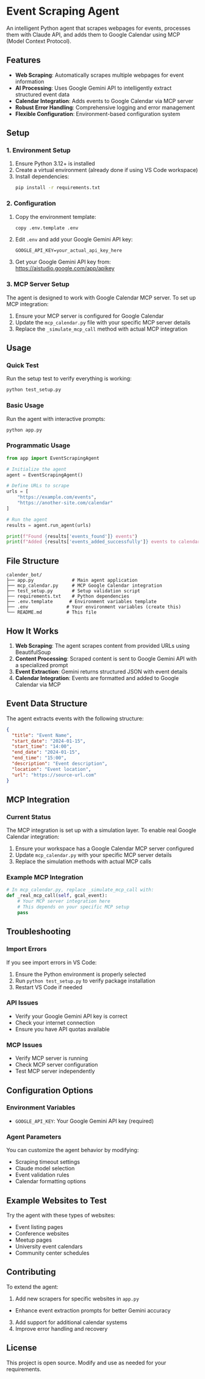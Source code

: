 # Event Scraping Agent

An intelligent Python agent that scrapes webpages for events, processes them with Claude API, and adds them to Google Calendar using MCP (Model Context Protocol).

## Features

- **Web Scraping**: Automatically scrapes multiple webpages for event information
- **AI Processing**: Uses Google Gemini API to intelligently extract structured event data
- **Calendar Integration**: Adds events to Google Calendar via MCP server
- **Robust Error Handling**: Comprehensive logging and error management
- **Flexible Configuration**: Environment-based configuration system

## Setup

### 1. Environment Setup

1. Ensure Python 3.12+ is installed
2. Create a virtual environment (already done if using VS Code workspace)
3. Install dependencies:
   ```bash
   pip install -r requirements.txt
   ```

### 2. Configuration

1. Copy the environment template:
   ```bash
   copy .env.template .env
   ```
   
2. Edit `.env` and add your Google Gemini API key:
   ```
   GOOGLE_API_KEY=your_actual_api_key_here
   ```

3. Get your Google Gemini API key from: https://aistudio.google.com/app/apikey

### 3. MCP Server Setup

The agent is designed to work with Google Calendar MCP server. To set up MCP integration:

1. Ensure your MCP server is configured for Google Calendar
2. Update the `mcp_calendar.py` file with your specific MCP server details
3. Replace the `_simulate_mcp_call` method with actual MCP integration

## Usage

### Quick Test

Run the setup test to verify everything is working:
```bash
python test_setup.py
```

### Basic Usage

Run the agent with interactive prompts:
```bash
python app.py
```

### Programmatic Usage

```python
from app import EventScrapingAgent

# Initialize the agent
agent = EventScrapingAgent()

# Define URLs to scrape
urls = [
    "https://example.com/events",
    "https://another-site.com/calendar"
]

# Run the agent
results = agent.run_agent(urls)

print(f"Found {results['events_found']} events")
print(f"Added {results['events_added_successfully']} events to calendar")
```

## File Structure

```
calender_bot/
├── app.py              # Main agent application
├── mcp_calendar.py     # MCP Google Calendar integration
├── test_setup.py       # Setup validation script
├── requirements.txt    # Python dependencies
├── .env.template      # Environment variables template
├── .env              # Your environment variables (create this)
└── README.md         # This file
```

## How It Works

1. **Web Scraping**: The agent scrapes content from provided URLs using BeautifulSoup
2. **Content Processing**: Scraped content is sent to Google Gemini API with a specialized prompt
3. **Event Extraction**: Gemini returns structured JSON with event details
4. **Calendar Integration**: Events are formatted and added to Google Calendar via MCP

## Event Data Structure

The agent extracts events with the following structure:

```json
{
  "title": "Event Name",
  "start_date": "2024-01-15",
  "start_time": "14:00",
  "end_date": "2024-01-15",
  "end_time": "15:00",
  "description": "Event description",
  "location": "Event location",
  "url": "https://source-url.com"
}
```

## MCP Integration

### Current Status
The MCP integration is set up with a simulation layer. To enable real Google Calendar integration:

1. Ensure your workspace has a Google Calendar MCP server configured
2. Update `mcp_calendar.py` with your specific MCP server details
3. Replace the simulation methods with actual MCP calls

### Example MCP Integration
```python
# In mcp_calendar.py, replace _simulate_mcp_call with:
def _real_mcp_call(self, gcal_event):
    # Your MCP server integration here
    # This depends on your specific MCP setup
    pass
```

## Troubleshooting

### Import Errors
If you see import errors in VS Code:
1. Ensure the Python environment is properly selected
2. Run `python test_setup.py` to verify package installation
3. Restart VS Code if needed

### API Issues
- Verify your Google Gemini API key is correct
- Check your internet connection
- Ensure you have API quotas available

### MCP Issues
- Verify MCP server is running
- Check MCP server configuration
- Test MCP server independently

## Configuration Options

### Environment Variables
- `GOOGLE_API_KEY`: Your Google Gemini API key (required)

### Agent Parameters
You can customize the agent behavior by modifying:
- Scraping timeout settings
- Claude model selection
- Event validation rules
- Calendar formatting options

## Example Websites to Test

Try the agent with these types of websites:
- Event listing pages
- Conference websites  
- Meetup pages
- University event calendars
- Community center schedules

## Contributing

To extend the agent:
1. Add new scrapers for specific websites in `app.py`
- Enhance event extraction prompts for better Gemini accuracy
3. Add support for additional calendar systems
4. Improve error handling and recovery

## License

This project is open source. Modify and use as needed for your requirements.